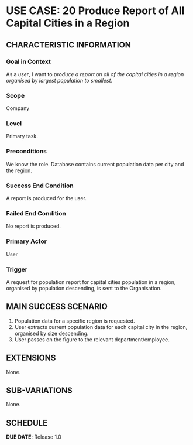 # USE CASE: 20 Produce Report of All Capital Cities in a Region

## CHARACTERISTIC INFORMATION

### Goal in Context

As a *user*, I want to *produce a report on all of the capital cities in a region organised by
largest population to smallest*.

### Scope

Company

### Level

Primary task.

### Preconditions

We know the role.  Database contains current population data per city and the region.

### Success End Condition

A report is produced for the user.

### Failed End Condition

No report is produced.

### Primary Actor

User

### Trigger

A request for population report for capital cities population in a region, organised by population
descending, is sent to the Organisation.

## MAIN SUCCESS SCENARIO

1. Population data for a specific region is requested.
2. User extracts current population data for each capital city in the region,
   organised by size descending.
3. User passes on the figure to the relevant department/employee.

## EXTENSIONS

None.

## SUB-VARIATIONS

None.

## SCHEDULE

**DUE DATE**: Release 1.0